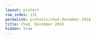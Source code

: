 ```yaml
---
layout: protest
row_index: 131
permalink: protests/chad-december-2018
title: Chad, December 2018
hidden: true
---
```

